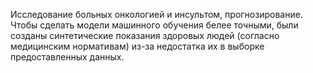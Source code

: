 Исследование больных онкологией и инсультом, прогнозирование.
Чтобы сделать модели машинного обучения белее точными, были созданы синтетические показания здоровых людей (согласно медицинским нормативам) из-за недостатка их в выборке предоставленных данных.
